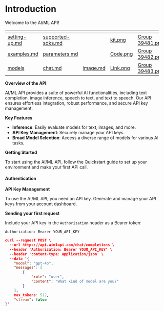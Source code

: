 # Introduction

Welcome to the AI/ML API!

<table data-view="cards"><thead><tr><th></th><th></th><th></th><th data-hidden data-type="files"></th><th data-hidden data-card-cover data-type="files"></th></tr></thead><tbody><tr><td><a data-mention href="quickstart/setting-up.md">setting-up.md</a></td><td><a data-mention href="quickstart/supported-sdks.md">supported-sdks.md</a></td><td></td><td><a href=".gitbook/assets/kit.png">kit.png</a></td><td><a href=".gitbook/assets/Group 39481.png">Group 39481.png</a></td></tr><tr><td><a data-mention href="api-reference/examples.md">examples.md</a></td><td><a data-mention href="api-reference/parameters.md">parameters.md</a></td><td></td><td><a href=".gitbook/assets/Code.png">Code.png</a></td><td><a href=".gitbook/assets/Group 39482.png">Group 39482.png</a></td></tr><tr><td><a data-mention href="api-overview/models/">models</a></td><td><a data-mention href="api-overview/chat.md">chat.md</a></td><td><a data-mention href="api-overview/image.md">image.md</a></td><td><a href=".gitbook/assets/Link.png">Link.png</a></td><td><a href=".gitbook/assets/Group 39483.png">Group 39483.png</a></td></tr></tbody></table>

**Overview of the API**

AI/ML API provides a suite of powerful AI functionalities, including text completion, image inference, speech to text, and text to speech. Our API ensures effortless integration, robust performance, and secure API key management.

**Key Features**

* **Inference**: Easily evaluate models for text, images, and more.
* **API Key Management**: Securely manage your API keys.
* **Broad Model Selection**: Access a diverse range of models for various AI tasks.

**Getting Started**

To start using the AI/ML API, follow the Quickstart guide to set up your environment and make your first API call.

#### Authentication

**API Key Management**

To use the AI/ML API, you need an API key. Generate and manage your API keys from your account dashboard.

**Sending your first request**

Include your API key in the `Authorization` header as a Bearer token:

```http
Authorization: Bearer YOUR_API_KEY
```

```json
curl --request POST \
  --url https://api.aimlapi.com/chat/completions \
  --header 'Authorization: Bearer YOUR_API_KEY' \
  --header 'content-type: application/json' \
  --data '{
    "model": "gpt-4o",
    "messages": [
        {
            "role": "user",
            "content": "What kind of model are you?"
        }
    ],
    max_tokens: 512,
    "stream": false
}'
```

